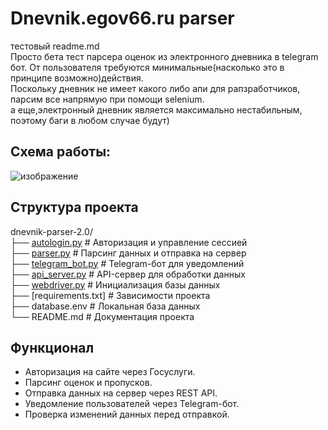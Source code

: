 # Dnevnik.egov66.ru parser  
 

тестовый readme.md  
Просто бета тест парсера оценок из электронного дневника в telegram бот. От пользователя требуются минимальные(насколько это в принципе возможно)действия.  
Поскольку дневник не имеет какого либо апи для рапзработчиков, парсим все напрямую при помощи selenium.  
а еще,электронный дневник является максимально нестабильным, поэтому баги в любом случае будут)  
 


 

## Схема работы:  

![изображение](https://github.com/user-attachments/assets/36875bcd-4f7a-461b-b99f-d99c5d3ac089)
 


 
## Структура проекта  
dnevnik-parser-2.0/  
├── [autologin.py](клиент)    # Авторизация и управление сессией  
├── [parser.py](клиент)       # Парсинг данных и отправка на сервер  
├── [telegram_bot.py](сервер) # Telegram-бот для уведомлений  
├── [api_server.py](сервер)   # API-сервер для обработки данных  
├── [webdriver.py](клиент)    # Инициализация базы данных  
├── [requirements.txt]        # Зависимости проекта  
├── database.env              # Локальная база данных  
└── README.md                 # Документация проекта  
 


 


 

## Функционал  
- Авторизация на сайте через Госуслуги.
- Парсинг оценок и пропусков.
- Отправка данных на сервер через REST API.
- Уведомление пользователей через Telegram-бот.
- Проверка изменений данных перед отправкой.

​


​


​
